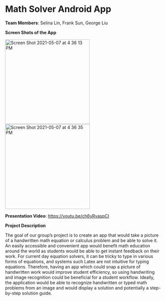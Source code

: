 # Math Solver Android App

**Team Members**: Selina Lin, Frank Sun, George Liu

**Screen Shots of the App**

   <img width="273" alt="Screen Shot 2021-05-07 at 4 36 13 PM" src="https://user-images.githubusercontent.com/79384127/117511028-b3950900-af52-11eb-8e9c-0182c835af14.png">    <img width="274" alt="Screen Shot 2021-05-07 at 4 36 35 PM" src="https://user-images.githubusercontent.com/79384127/117511039-b68ff980-af52-11eb-84e9-297598025c51.png">

**Presentation Video**: https://youtu.be/ch6yRvaspCI


**Project Description**

The goal of our group’s project is to create an app that would take a picture of a handwritten math equation or calculus problem and be able to solve it. An easily accessible and convenient app would benefit math education around the world as students would be able to get instant feedback on their work. For current day equation solvers, it can be tricky to type in various forms of equations, and systems such Latex are not intuitive for typing equations. Therefore, having an app which could snap a picture of handwritten work would improve student efficiency, so using handwriting and image recognition could be beneficial for a student workflow. Ideally, the application would be able to recognize handwritten or typed math problems from an image and would display a solution and potentially a step-by-step solution guide. 


